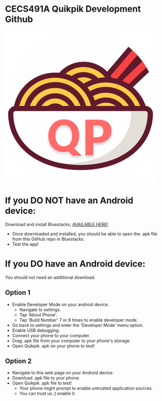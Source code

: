# CECS491A Quikpik Development Github

![Quikpik](/Documents/qp.png?style=centered)


# If you DO NOT have an Android device:
Download and install Bluestacks, [AVAILABLE HERE!](https://www.bluestacks.com/)

* Once downloaded and installed, you should be able to open the .apk file from this GitHub repo in Bluestacks.
* Test the app!

# If you DO have an Android device:
You should not need an additional download.

## Option 1
* Enable Developer Mode on your android device.
  * Navigate to settings.
  * Tap 'About Phone'.
  * Tap 'Build Number' 7 or 8 times to enable developer mode.
* Go back to settings and enter the 'Developer Mode' menu option.
* Enable USB debugging.
* Connect your phone to your computer.
* Drag .apk file from your computer to your phone's storage.
* Open Quikpik .apk on your phone to test!
 
## Option 2
* Navigate to this web page on your Android device.
* Download .apk file to your phone.
* Open Quikpik .apk file to test!
  * Your phone might prompt to enable untrusted application sources.
  * You can trust us ;) enable it.
